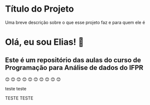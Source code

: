 
# Título do Projeto

Uma breve descrição sobre o que esse projeto faz e para quem ele é


# Olá, eu sou Elias! 👋

## Este é um repositório das aulas do curso de Programação para Análise de dados do IFPR


:blush:
:blush:
:blush:
:blush:
:blush:
:blush:
:blush:
:blush:
:blush:
:blush:

teste teste

TESTE TESTE




